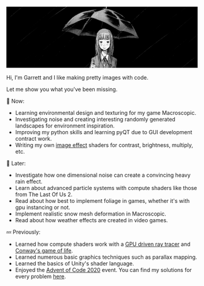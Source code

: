 ![Aiko Banner](https://github.com/GarrettGunnell/GarrettGunnell/blob/main/Aiko.png)

Hi, I'm Garrett and I like making pretty images with code. 

Let me show you what you've been missing.

💬 Now:
- Learning environmental design and texturing for my game Macroscopic.
- Investigating noise and creating interesting randomly generated landscapes for environment inspiration.
- Improving my python skills and learning pyQT due to GUI development contract work.
- Writing my own [image effect](https://github.com/GarrettGunnell/Image-Effects) shaders for contrast, brightness, multiply, etc.

💭 Later:
- Investigate how one dimensional noise can create a convincing heavy rain effect.
- Learn about advanced particle systems with compute shaders like those from The Last Of Us 2.
- Read about how best to implement foliage in games, whether it's with gpu instancing or not.
- Implement realistic snow mesh deformation in Macroscopic.
- Read about how weather effects are created in video games.

💤 Previously:
- Learned how compute shaders work with a [GPU driven ray tracer](https://github.com/GarrettGunnell/Compute-Ray-Tracer) and [Conway's game of life](https://github.com/GarrettGunnell/Compute-Game-Of-Life).
- Learned numerous basic graphics techniques such as parallax mapping.
- Learned the basics of Unity's shader language.
- Enjoyed the [Advent of Code 2020](https://adventofcode.com/) event. You can find my solutions for every problem [here](https://github.com/GarrettGunnell/Advent-Of-Code-2020).
